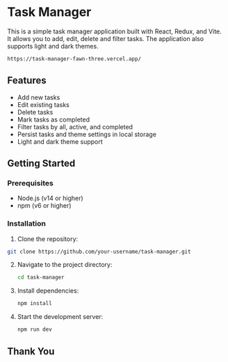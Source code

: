 # Task Manager

This is a simple task manager application built with React, Redux, and Vite. It allows you to add, edit, delete and filter tasks. The application also supports light and dark themes.

```sh
https://task-manager-fawn-three.vercel.app/
```

## Features

- Add new tasks
- Edit existing tasks
- Delete tasks
- Mark tasks as completed
- Filter tasks by all, active, and completed
- Persist tasks and theme settings in local storage
- Light and dark theme support

## Getting Started

### Prerequisites

- Node.js (v14 or higher)
- npm (v6 or higher)

### Installation

1. Clone the repository:
```sh
git clone https://github.com/your-username/task-manager.git
```
2. Navigate to the project directory:
   ```sh
   cd task-manager
   ```
3. Install dependencies:
   ```sh
   npm install
   ```
4. Start the development server:
   ```sh
   npm run dev
   ```

## Thank You
